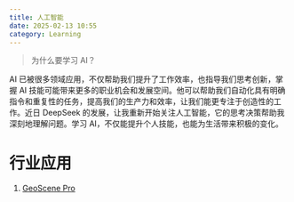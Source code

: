 ```yaml
---
title: 人工智能
date: 2025-02-13 10:55
category: Learning
---
```


> 为什么要学习 AI？

AI 已被很多领域应用，不仅帮助我们提升了工作效率，也指导我们思考创新，掌握 AI 技能可能带来更多的职业机会和发展空间。他可以帮助我们自动化具有明确指令和重复性的任务，提高我们的生产力和效率，让我们能更专注于创造性的工作。近日 DeepSeek 的发展，让我重新开始关注人工智能，它的思考决策帮助我深刻地理解问题。学习 AI，不仅能提升个人技能，也能为生活带来积极的变化。

# 行业应用

1. [GeoScene Pro](https://mp.weixin.qq.com/s/9ipoOkCGhtoshyz2WQzdxQ)

